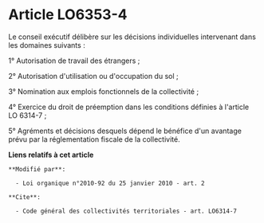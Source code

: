 # Article LO6353-4

Le conseil exécutif délibère sur les décisions individuelles intervenant dans les domaines suivants :

1° Autorisation de travail des étrangers ;

2° Autorisation d'utilisation ou d'occupation du sol ;

3° Nomination aux emplois fonctionnels de la collectivité ;

4° Exercice du droit de préemption dans les conditions définies à l'article LO 6314-7 ;

5° Agréments et décisions desquels dépend le bénéfice d'un avantage prévu par la réglementation fiscale de la collectivité.

**Liens relatifs à cet article**

	**Modifié par**:

	  - Loi organique n°2010-92 du 25 janvier 2010 - art. 2

	**Cite**:

	  - Code général des collectivités territoriales - art. LO6314-7
